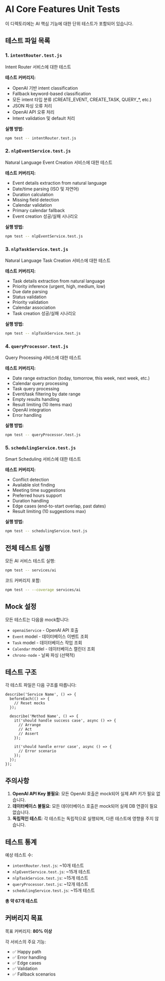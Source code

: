 # AI Core Features Unit Tests

이 디렉토리에는 AI 핵심 기능에 대한 단위 테스트가 포함되어 있습니다.

## 테스트 파일 목록

### 1. `intentRouter.test.js`
Intent Router 서비스에 대한 테스트

**테스트 커버리지:**
- OpenAI 기반 intent classification
- Fallback keyword-based classification
- 모든 intent 타입 분류 (CREATE_EVENT, CREATE_TASK, QUERY_*, etc.)
- JSON 파싱 오류 처리
- OpenAI API 오류 처리
- Intent validation 및 default 처리

**실행 방법:**
```bash
npm test -- intentRouter.test.js
```

### 2. `nlpEventService.test.js`
Natural Language Event Creation 서비스에 대한 테스트

**테스트 커버리지:**
- Event details extraction from natural language
- Date/time parsing (ISO 및 자연어)
- Duration calculation
- Missing field detection
- Calendar validation
- Primary calendar fallback
- Event creation 성공/실패 시나리오

**실행 방법:**
```bash
npm test -- nlpEventService.test.js
```

### 3. `nlpTaskService.test.js`
Natural Language Task Creation 서비스에 대한 테스트

**테스트 커버리지:**
- Task details extraction from natural language
- Priority inference (urgent, high, medium, low)
- Due date parsing
- Status validation
- Priority validation
- Calendar association
- Task creation 성공/실패 시나리오

**실행 방법:**
```bash
npm test -- nlpTaskService.test.js
```

### 4. `queryProcessor.test.js`
Query Processing 서비스에 대한 테스트

**테스트 커버리지:**
- Date range extraction (today, tomorrow, this week, next week, etc.)
- Calendar query processing
- Task query processing
- Event/task filtering by date range
- Empty results handling
- Result limiting (10 items max)
- OpenAI integration
- Error handling

**실행 방법:**
```bash
npm test -- queryProcessor.test.js
```

### 5. `schedulingService.test.js`
Smart Scheduling 서비스에 대한 테스트

**테스트 커버리지:**
- Conflict detection
- Available slot finding
- Meeting time suggestions
- Preferred hours support
- Duration handling
- Edge cases (end-to-start overlap, past dates)
- Result limiting (10 suggestions max)

**실행 방법:**
```bash
npm test -- schedulingService.test.js
```

## 전체 테스트 실행

모든 AI 서비스 테스트 실행:
```bash
npm test -- services/ai
```

코드 커버리지 포함:
```bash
npm test -- --coverage services/ai
```

## Mock 설정

모든 테스트는 다음을 mock합니다:
- `openaiService` - OpenAI API 호출
- `Event` model - 데이터베이스 이벤트 조회
- `Task` model - 데이터베이스 작업 조회
- `Calendar` model - 데이터베이스 캘린더 조회
- `chrono-node` - 날짜 파싱 (선택적)

## 테스트 구조

각 테스트 파일은 다음 구조를 따릅니다:
```
describe('Service Name', () => {
  beforeEach(() => {
    // Reset mocks
  });

  describe('Method Name', () => {
    it('should handle success case', async () => {
      // Arrange
      // Act
      // Assert
    });

    it('should handle error case', async () => {
      // Error scenario
    });
  });
});
```

## 주의사항

1. **OpenAI API Key 불필요**: 모든 OpenAI 호출은 mock되어 실제 API 키가 필요 없습니다.
2. **데이터베이스 불필요**: 모든 데이터베이스 호출은 mock되어 실제 DB 연결이 필요 없습니다.
3. **독립적인 테스트**: 각 테스트는 독립적으로 실행되며, 다른 테스트에 영향을 주지 않습니다.

## 테스트 통계

예상 테스트 수:
- `intentRouter.test.js`: ~10개 테스트
- `nlpEventService.test.js`: ~15개 테스트
- `nlpTaskService.test.js`: ~15개 테스트
- `queryProcessor.test.js`: ~12개 테스트
- `schedulingService.test.js`: ~15개 테스트

**총 약 67개 테스트**

## 커버리지 목표

목표 커버리지: **80% 이상**

각 서비스의 주요 기능:
- ✅ Happy path
- ✅ Error handling
- ✅ Edge cases
- ✅ Validation
- ✅ Fallback scenarios

